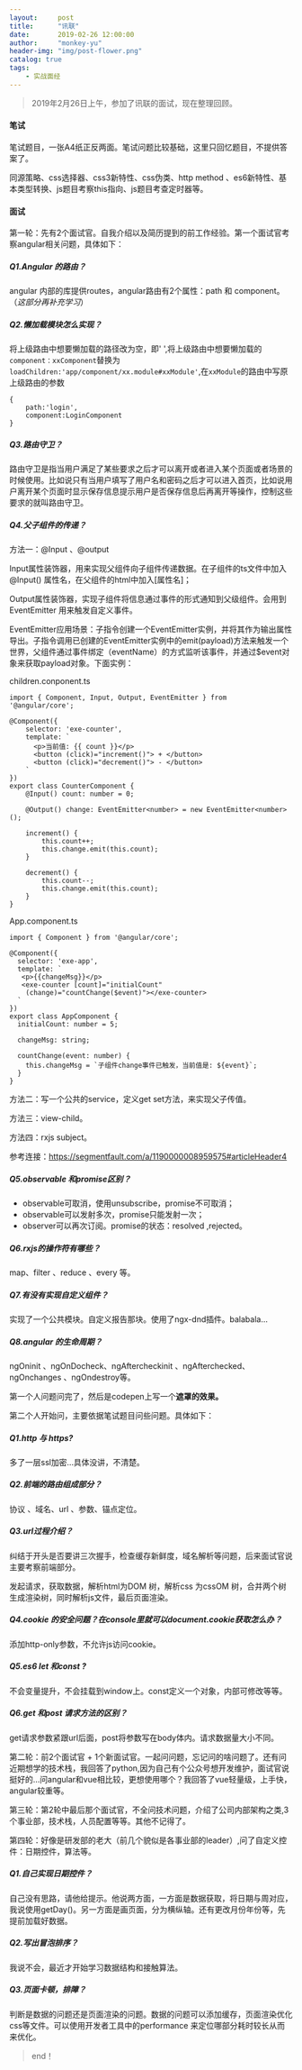 ```yaml
---
layout:     post
title:      "讯联"
date:       2019-02-26 12:00:00
author:     "monkey-yu"
header-img: "img/post-flower.png"
catalog: true
tags:
    - 实战面经
---
```

> 2019年2月26日上午，参加了讯联的面试，现在整理回顾。

#### 笔试

笔试题目，一张A4纸正反两面。笔试问题比较基础，这里只回忆题目，不提供答案了。

同源策略、css选择器、css3新特性、css伪类、http method 、es6新特性、基本类型转换、js题目考察this指向、js题目考查定时器等。

#### 面试

第一轮：先有2个面试官。自我介绍以及简历提到的前工作经验。第一个面试官考察angular相关问题，具体如下：

##### Q1.Angular 的路由？

angular 内部的库提供routes，angular路由有2个属性：path 和 component。（*这部分再补充学习*）

##### Q2.懒加载模块怎么实现？

将上级路由中想要懒加载的路径改为空，即' ',将上级路由中想要懒加载的`component：xxComponent`替换为`loadChildren:'app/component/xx.module#xxModule'`,在`xxModule`的路由中写原上级路由的参数

```
{
    path:'login',
    component:LoginComponent
}
```

##### Q3.路由守卫？

路由守卫是指当用户满足了某些要求之后才可以离开或者进入某个页面或者场景的时候使用。比如说只有当用户填写了用户名和密码之后才可以进入首页，比如说用户离开某个页面时显示保存信息提示用户是否保存信息后再离开等操作，控制这些要求的就叫路由守卫。

##### Q4.父子组件的传递？

方法一：@Input 、@output

Input属性装饰器，用来实现父组件向子组件传递数据。在子组件的ts文件中加入@Input() 属性名，在父组件的html中加入[属性名]；

Output属性装饰器，实现子组件将信息通过事件的形式通知到父级组件。会用到EventEmitter 用来触发自定义事件。

EventEmitter应用场景：子指令创建一个EventEmitter实例，并将其作为输出属性导出。子指令调用已创建的EventEmitter实例中的emit(payload)方法来触发一个世界，父组件通过事件绑定（eventName）的方式监听该事件，并通过$event对象来获取payload对象。下面实例：

children.conponent.ts

```
import { Component, Input, Output, EventEmitter } from '@angular/core';

@Component({
    selector: 'exe-counter',
    template: `
      <p>当前值: {{ count }}</p>
      <button (click)="increment()"> + </button>
      <button (click)="decrement()"> - </button>
    `
})
export class CounterComponent {
    @Input() count: number = 0;

    @Output() change: EventEmitter<number> = new EventEmitter<number>();

    increment() {
        this.count++;
        this.change.emit(this.count);
    }

    decrement() {
        this.count--;
        this.change.emit(this.count);
    }
}
```

App.component.ts

```
import { Component } from '@angular/core';

@Component({
  selector: 'exe-app',
  template: `
   <p>{{changeMsg}}</p> 
   <exe-counter [count]="initialCount" 
    (change)="countChange($event)"></exe-counter>
  `
})
export class AppComponent {
  initialCount: number = 5;

  changeMsg: string;

  countChange(event: number) {
    this.changeMsg = `子组件change事件已触发，当前值是: ${event}`;
  }
}
```

方法二：写一个公共的service，定义get set方法，来实现父子传值。

方法三：view-child。

方法四：rxjs subject。

参考连接：https://segmentfault.com/a/1190000008959575#articleHeader4

##### Q5.observable 和promise区别？

- observable可取消，使用unsubscribe，promise不可取消；
- observable可以发射多次，promise只能发射一次；
- observer可以再次订阅。promise的状态：resolved ,rejected。

##### Q6.rxjs的操作符有哪些？

map、filter 、reduce 、every 等。

##### Q7.有没有实现自定义组件？

实现了一个公共模块。自定义报告那块。使用了ngx-dnd插件。balabala...

##### Q8.angular 的生命周期？

ngOninit 、ngOnDocheck、ngAftercheckinit 、ngAfterchecked、ngOnchanges 、ngOndestroy等。

第一个人问题问完了，然后是codepen上写一个**遮罩的效果。**

第二个人开始问，主要依据笔试题目问些问题。具体如下：

##### Q1.http 与 https?

多了一层ssl加密…具体没讲，不清楚。

##### Q2.前端的路由组成部分？

协议 、域名、url 、参数、锚点定位。

##### Q3.url过程介绍？

纠结于开头是否要讲三次握手，检查缓存新鲜度，域名解析等问题，后来面试官说主要考察前端部分。

发起请求，获取数据，解析html为DOM 树，解析css 为cssOM 树，合并两个树生成渲染树，同时解析js文件，最后页面渲染。

##### Q4.cookie 的安全问题？在console里就可以document.cookie获取怎么办？

添加http-only参数，不允许js访问cookie。

##### Q5.es6 let 和const ?

不会变量提升，不会挂载到window上。const定义一个对象，内部可修改等等。

##### Q6.get 和post 请求方法的区别？

get请求参数紧跟url后面，post将参数写在body体内。请求数据量大小不同。

第二轮：前2个面试官 + 1个新面试官。一起问问题，忘记问的啥问题了。还有问近期想学的技术栈，我回答了python,因为自己有个公众号想开发维护，面试官说挺好的…问angular和vue相比较，更想使用哪个？我回答了vue轻量级，上手快，angular较重等。

第三轮：第2轮中最后那个面试官，不全问技术问题，介绍了公司内部架构之类,3个事业部，技术栈，人员配置等等。其他不记得了。

第四轮：好像是研发部的老大（前几个貌似是各事业部的leader）,问了自定义控件：日期控件，算法等。

##### Q1.自己实现日期控件？

自己没有思路，请他给提示。他说两方面，一方面是数据获取，将日期与周对应，我说使用getDay()。另一方面是画页面，分为横纵轴。还有更改月份年份等，先提前加载好数据。

##### Q2.写出冒泡排序？

我说不会，最近才开始学习数据结构和接触算法。

##### Q3.页面卡顿，排障？

判断是数据的问题还是页面渲染的问题。数据的问题可以添加缓存，页面渲染优化css等文件。可以使用开发者工具中的performance 来定位哪部分耗时较长从而来优化。

> end！